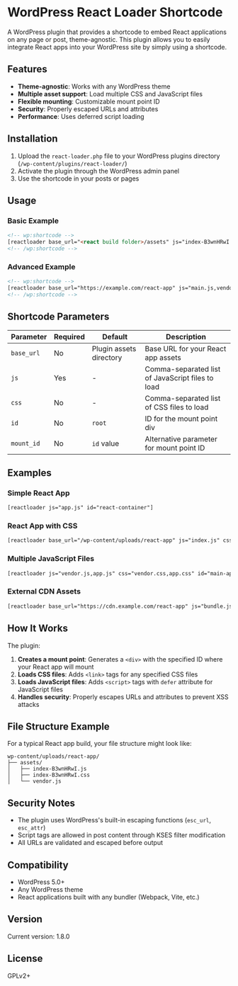 # WordPress React Loader Shortcode

A WordPress plugin that provides a shortcode to embed React applications on any page or post, theme-agnostic. This plugin allows you to easily integrate React apps into your WordPress site by simply using a shortcode.

## Features

- **Theme-agnostic**: Works with any WordPress theme
- **Multiple asset support**: Load multiple CSS and JavaScript files
- **Flexible mounting**: Customizable mount point ID
- **Security**: Properly escaped URLs and attributes
- **Performance**: Uses deferred script loading

## Installation

1. Upload the `react-loader.php` file to your WordPress plugins directory (`/wp-content/plugins/react-loader/`)
2. Activate the plugin through the WordPress admin panel
3. Use the shortcode in your posts or pages

## Usage

### Basic Example

```html
<!-- wp:shortcode -->
[reactloader base_url="<react build folder>/assets" js="index-B3wnHRwI.js" id="root"]
<!-- /wp:shortcode -->
```

### Advanced Example

```html
<!-- wp:shortcode -->
[reactloader base_url="https://example.com/react-app" js="main.js,vendor.js" css="styles.css" id="my-react-app"]
<!-- /wp:shortcode -->
```

## Shortcode Parameters

| Parameter | Required | Default | Description |
|-----------|----------|---------|-------------|
| `base_url` | No | Plugin assets directory | Base URL for your React app assets |
| `js` | Yes | - | Comma-separated list of JavaScript files to load |
| `css` | No | - | Comma-separated list of CSS files to load |
| `id` | No | `root` | ID for the mount point div |
| `mount_id` | No | `id` value | Alternative parameter for mount point ID |

## Examples

### Simple React App
```html
[reactloader js="app.js" id="react-container"]
```

### React App with CSS
```html
[reactloader base_url="/wp-content/uploads/react-app" js="index.js" css="styles.css" id="app-root"]
```

### Multiple JavaScript Files
```html
[reactloader js="vendor.js,app.js" css="vendor.css,app.css" id="main-app"]
```

### External CDN Assets
```html
[reactloader base_url="https://cdn.example.com/react-app" js="bundle.js" css="bundle.css" id="external-app"]
```

## How It Works

The plugin:

1. **Creates a mount point**: Generates a `<div>` with the specified ID where your React app will mount
2. **Loads CSS files**: Adds `<link>` tags for any specified CSS files
3. **Loads JavaScript files**: Adds `<script>` tags with `defer` attribute for JavaScript files
4. **Handles security**: Properly escapes URLs and attributes to prevent XSS attacks

## File Structure Example

For a typical React app build, your file structure might look like:

```
wp-content/uploads/react-app/
├── assets/
│   ├── index-B3wnHRwI.js
│   ├── index-B3wnHRwI.css
│   └── vendor.js
```

## Security Notes

- The plugin uses WordPress's built-in escaping functions (`esc_url`, `esc_attr`)
- Script tags are allowed in post content through KSES filter modification
- All URLs are validated and escaped before output

## Compatibility

- WordPress 5.0+
- Any WordPress theme
- React applications built with any bundler (Webpack, Vite, etc.)

## Version

Current version: 1.8.0

## License

GPLv2+
